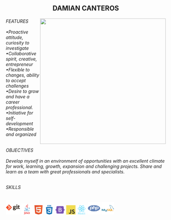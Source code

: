 <h2 align="center">DAMIAN CANTEROS</h2>
<div align="left" width="396" height="396"> 

<img src= "https://user-images.githubusercontent.com/109114128/194421366-81e9dfda-c1bb-4cf1-88ab-1ca323003d3f.png" align="right" width="396" height="396">

  <h6>FEATURES<br><br>
  •Proactive attitude, curiosity to investigate<br> 
  •Collaborative spirit, creative, entrepreneur<br> 
  •Flexible to changes, ability to accept challenges<br>
  •Desire to grow and have a career professional.<br> 
  •Initiative for self-development<br> 
  •Responsible and organized</h6>
  
  <h2></h2>
  <h6>OBJECTIVES<br><br>
  Develop myself in an environment of opportunities with an excellent climate
  for work, learning, growth, expansion and challenging projects.
  Share and learn as a team with great professionals and specialists.</h6>
  
  <h2></h2>
  <h6>SKILLS</h6>
  <img src= "https://github.com/devicons/devicon/blob/master/icons/git/git-original-wordmark.svg" width="45" height="45">

  <img src= "https://github.com/devicons/devicon/blob/master/icons/java/java-original-wordmark.svg" width="35" height="35">

  <img src= "https://github.com/devicons/devicon/blob/master/icons/html5/html5-original.svg" width="30" height="30">

 <img src= "https://github.com/devicons/devicon/blob/master/icons/css3/css3-plain-wordmark.svg"  width="30" height="30">

 <img src= "https://github.com/devicons/devicon/blob/master/icons/bootstrap/bootstrap-plain.svg" width="30" height="30">

 <img src= "https://github.com/devicons/devicon/blob/master/icons/javascript/javascript-original.svg"  width="30" height="30">

 <img src= "https://github.com/devicons/devicon/blob/master/icons/react/react-original-wordmark.svg"  width="30" height="30">

 <img src= "https://github.com/devicons/devicon/blob/master/icons/php/php-plain.svg" width="40" height="40">

 <img src= "https://github.com/devicons/devicon/blob/master/icons/mysql/mysql-original-wordmark.svg" width="40" height="40">

</div>
